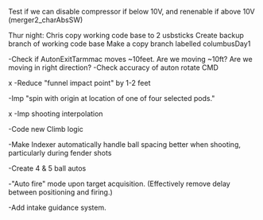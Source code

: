 Test if we can disable compressor if below 10V, and renenable if above 10V  (merger2_charAbsSW) 

Thur night:  Chris copy working code base to 2 usbsticks
             Create backup branch of working code base
             Make a copy branch labelled columbusDay1
             

-Check if AutonExitTarmmac moves ~10feet.  Are we moving ~10ft?  Are we moving in right direction?
-Check accuracy of auton rotate CMD

x -Reduce "funnel impact point" by 1-2 feet

-Imp "spin with origin at location of one of four selected pods."

x -Imp shooting interpolation

-Code new Climb logic

-Make Indexer automatically handle ball spacing better when shooting, particularly during fender shots

-Create 4 & 5 ball autos

-"Auto fire" mode upon target acquisition.  (Effectively remove delay between positioning and firing.)

-Add intake guidance system.


